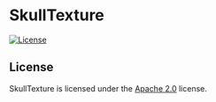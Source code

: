 # SkullTexture

[![License](https://img.shields.io/github/license/LXGaming/SkullTexture?label=License&cacheSeconds=86400)](https://github.com/LXGaming/SkullTexture/blob/master/LICENSE)

## License
SkullTexture is licensed under the [Apache 2.0](https://github.com/LXGaming/SkullTexture/blob/master/LICENSE) license.